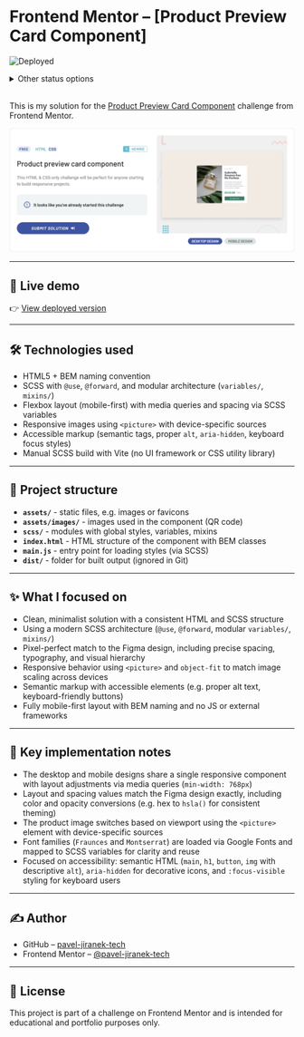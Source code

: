 # Frontend Mentor – [Product Preview Card Component]

![Deployed](https://img.shields.io/badge/status-🚀%20deployed-brightgreen)

<details>
  <summary>Other status options</summary>
  
- ![Not started](https://img.shields.io/badge/status-🔴%20not%20started-red)
- ![In progress](https://img.shields.io/badge/status-🟡%20in%20progress-yellow)
- ![Testing](https://img.shields.io/badge/status-🧪%20testing-blue)
- ![Deployed](https://img.shields.io/badge/status-🚀%20deployed-brightgreen)
- ![Refactoring](https://img.shields.io/badge/status-♻️%20refactoring-lightgrey)
- ![Done](https://img.shields.io/badge/status-🟢%20done-green)
</details>
<br />

This is my solution for the [Product Preview Card Component](https://www.frontendmentor.io/challenges/product-preview-card-component-GO7UmttRfa) challenge from Frontend Mentor.

![Screenshot](./assets/images/screenshot.png)

---

## 🔗 Live demo

👉 [View deployed version](https://my-demo.netlify.app)

---

## 🛠 Technologies used

- HTML5 + BEM naming convention  
- SCSS with `@use`, `@forward`, and modular architecture (`variables/`, `mixins/`)  
- Flexbox layout (mobile-first) with media queries and spacing via SCSS variables  
- Responsive images using `<picture>` with device-specific sources  
- Accessible markup (semantic tags, proper `alt`, `aria-hidden`, keyboard focus styles)  
- Manual SCSS build with Vite (no UI framework or CSS utility library)  

---

## 📁 Project structure

- **`assets/`** - static files, e.g. images or favicons
- **`assets/images/`** - images used in the component (QR code)
- **`scss/`** - modules with global styles, variables, mixins
- **`index.html`** - HTML structure of the component with BEM classes
- **`main.js`** - entry point for loading styles (via SCSS)
- **`dist/`** - folder for built output (ignored in Git)

---

## ✨ What I focused on

- Clean, minimalist solution with a consistent HTML and SCSS structure  
- Using a modern SCSS architecture (`@use`, `@forward`, modular `variables/`, `mixins/`)  
- Pixel-perfect match to the Figma design, including precise spacing, typography, and visual hierarchy  
- Responsive behavior using `<picture>` and `object-fit` to match image scaling across devices  
- Semantic markup with accessible elements (e.g. proper alt text, keyboard-friendly buttons)  
- Fully mobile-first layout with BEM naming and no JS or external frameworks  

---

## 🧠 Key implementation notes

- The desktop and mobile designs share a single responsive component with layout adjustments via media queries (`min-width: 768px`)  
- Layout and spacing values match the Figma design exactly, including color and opacity conversions (e.g. hex to `hsla()` for consistent theming)  
- The product image switches based on viewport using the `<picture>` element with device-specific sources  
- Font families (`Fraunces` and `Montserrat`) are loaded via Google Fonts and mapped to SCSS variables for clarity and reuse  
- Focused on accessibility: semantic HTML (`main`, `h1`, `button`, `img` with descriptive `alt`), `aria-hidden` for decorative icons, and `:focus-visible` styling for keyboard users  

---

## ✍️ Author

- GitHub – [pavel-jiranek-tech](https://github.com/pavel-jiranek-tech)
- Frontend Mentor – [@pavel-jiranek-tech](https://www.frontendmentor.io/profile/pavel-jiranek-tech)

---

## 📝 License

This project is part of a challenge on Frontend Mentor and is intended for educational and portfolio purposes only.
